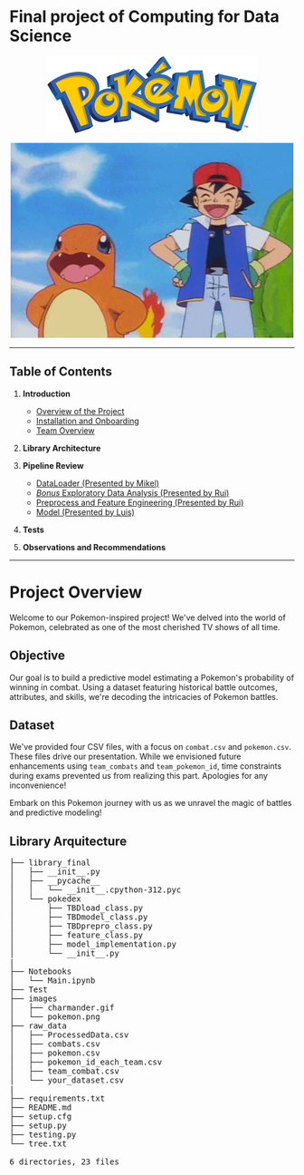 # Final project of Computing for Data Science

<p align="center">
  <a href="https://pokemondb.net/pokedex/all/">
    <img src="https://github.com/ruimaciell/CDS_final_pokemon/blob/main/images/pokemon.png" alt="Header">
  </a>
</p>

<p align="center">
  <img src="https://github.com/ruimaciell/CDS_final_pokemon/blob/main/images/charmander.gif" alt="charmander">
</p>  
  
---
## Table of Contents

1. **Introduction**
    - [Overview of the Project](#overview-of-the-project)
    - [Installation and Onboarding](#installation-and-onboarding)
    - [Team Overview](#team-overview)

2. **Library Architecture**

3. **Pipeline Review**
    - [DataLoader (Presented by Mikel)](#dataloader-presented-by-mikel)
    - [*Bonus* Exploratory Data Analysis (Presented by Rui)](#bonus-exploratory-data-analysis-presented-by-rui)
    - [Preprocess and Feature Engineering (Presented by Rui)](#preprocess-and-feature-engineering-presented-by-rui)
    - [Model (Presented by Luis)](#model-presented-by-luis)

4. **Tests**

5. **Observations and Recommendations**
---
# Project Overview

Welcome to our Pokemon-inspired project! We've delved into the world of Pokemon, celebrated as one of the most cherished TV shows of all time.

## Objective

Our goal is to build a predictive model estimating a Pokemon's probability of winning in combat. Using a dataset featuring historical battle outcomes, attributes, and skills, we're decoding the intricacies of Pokemon battles.

## Dataset

We've provided four CSV files, with a focus on `combat.csv` and `pokemon.csv`. These files drive our presentation. While we envisioned future enhancements using `team_combats` and `team_pokemon_id`, time constraints during exams prevented us from realizing this part. Apologies for any inconvenience!

Embark on this Pokemon journey with us as we unravel the magic of battles and predictive modeling!





## Library Arquitecture  
<pre>
├── library_final
│   ├── __init__.py
│   ├── __pycache__
│   │   └── __init__.cpython-312.pyc
│   └── pokedex
│       ├── TBDload_class.py
│       ├── TBDmodel_class.py
│       ├── TBDprepro_class.py
│       ├── feature_class.py
│       ├── model_implementation.py
│       └── __init__.py
|
├── Notebooks
│   └── Main.ipynb
├── Test
├── images
│   ├── charmander.gif
│   └── pokemon.png   
├── raw_data
│   ├── ProcessedData.csv
│   ├── combats.csv
│   ├── pokemon.csv
│   ├── pokemon_id_each_team.csv
│   ├── team_combat.csv
│   └── your_dataset.csv
|
├── requirements.txt
├── README.md
├── setup.cfg
├── setup.py
├── testing.py
└── tree.txt 
  
6 directories, 23 files
</pre>